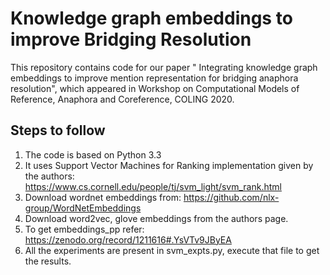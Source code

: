 # Knowledge graph embeddings to improve Bridging Resolution
This repository contains code for our paper " Integrating knowledge graph embeddings to improve mention representation for bridging anaphora resolution", which appeared in Workshop on Computational Models of Reference, Anaphora and Coreference, COLING 2020.


## Steps to follow
1. The code is based on Python 3.3
2. It uses Support Vector Machines for Ranking implementation given by the authors: https://www.cs.cornell.edu/people/tj/svm_light/svm_rank.html
3. Download wordnet embeddings from: https://github.com/nlx-group/WordNetEmbeddings
4. Download word2vec, glove embeddings from the authors page.
5. To get embeddings_pp refer: https://zenodo.org/record/1211616#.YsVTv9JByEA
6. All the experiments are present in svm_expts.py, execute that file to get the results.
